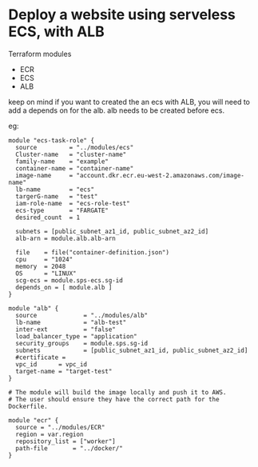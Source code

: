 # Deploy a website using serveless ECS, with ALB
Terraform modules 
- ECR
- ECS 
- ALB

keep on mind if you want to created the an ecs with ALB, you will need to add a depends on for the alb.
alb needs to be created before ecs.

eg:
```
module "ecs-task-role" {
  source         = "../modules/ecs"
  Cluster-name   = "cluster-name"
  family-name    = "example"
  container-name = "container-name"                                   
  image-name     = "account.dkr.ecr.eu-west-2.amazonaws.com/image-name"
  lb-name        = "ecs"
  targerG-name   = "test"
  iam-role-name  = "ecs-role-test"
  ecs-type       = "FARGATE"
  desired_count  = 1

  subnets = [public_subnet_az1_id, public_subnet_az2_id]
  alb-arn = module.alb.alb-arn

  file    = file("container-definition.json")
  cpu     = "1024"
  memory  = 2048
  OS      = "LINUX"
  scg-ecs = module.sps-ecs.sg-id
  depends_on = [ module.alb ]
}

module "alb" {
  source             = "../modules/alb"
  lb-name            = "alb-test"
  inter-ext          = "false"
  load_balancer_type = "application"
  security_groups    = module.sps.sg-id
  subnets            = [public_subnet_az1_id, public_subnet_az2_id]
  #certificate =
  vpc_id      = vpc_id
  target-name = "target-test"
}

# The module will build the image locally and push it to AWS. 
# The user should ensure they have the correct path for the Dockerfile.

module "ecr" {
  source = "../modules/ECR"
  region = var.region
  repository_list = ["worker"]
  path-file       = "../docker/"
}


```
